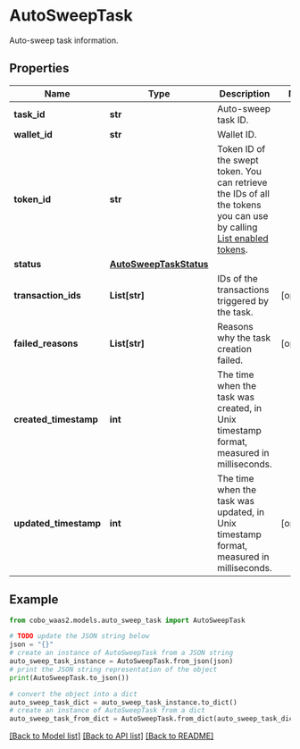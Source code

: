 # AutoSweepTask

Auto-sweep task information.

## Properties

Name | Type | Description | Notes
------------ | ------------- | ------------- | -------------
**task_id** | **str** | Auto-sweep task ID. | 
**wallet_id** | **str** | Wallet ID. | 
**token_id** | **str** | Token ID of the swept token. You can retrieve the IDs of all the tokens you can use by calling [List enabled tokens](https://www.cobo.com/developers/v2/api-references/wallets/list-enabled-tokens). | 
**status** | [**AutoSweepTaskStatus**](AutoSweepTaskStatus.md) |  | 
**transaction_ids** | **List[str]** | IDs of the transactions triggered by the task. | [optional] 
**failed_reasons** | **List[str]** | Reasons why the task creation failed. | [optional] 
**created_timestamp** | **int** | The time when the task was created, in Unix timestamp format, measured in milliseconds. | 
**updated_timestamp** | **int** | The time when the task was updated, in Unix timestamp format, measured in milliseconds. | [optional] 

## Example

```python
from cobo_waas2.models.auto_sweep_task import AutoSweepTask

# TODO update the JSON string below
json = "{}"
# create an instance of AutoSweepTask from a JSON string
auto_sweep_task_instance = AutoSweepTask.from_json(json)
# print the JSON string representation of the object
print(AutoSweepTask.to_json())

# convert the object into a dict
auto_sweep_task_dict = auto_sweep_task_instance.to_dict()
# create an instance of AutoSweepTask from a dict
auto_sweep_task_from_dict = AutoSweepTask.from_dict(auto_sweep_task_dict)
```
[[Back to Model list]](../README.md#documentation-for-models) [[Back to API list]](../README.md#documentation-for-api-endpoints) [[Back to README]](../README.md)


